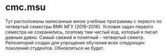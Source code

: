 # cmc.msu
Тут расположены написанные мною учебные программы с первого по четвертый семестры ВМК МГУ (2016-2018). 
Условия задач первого семестра не сохранились, поэтому там чистый код, который я писал давным давно. 
Самый свежий и понятный - четвертый семетр. 
Репозиторий создан для упрощения обучения всех следующих поколений студентов. Обновляться не будет.
